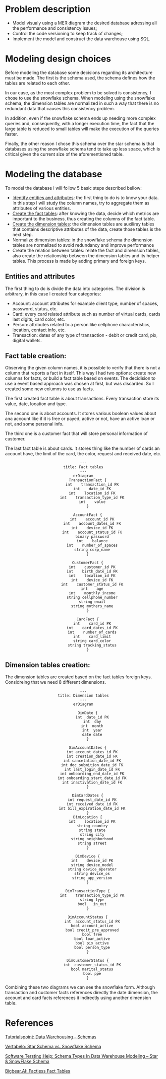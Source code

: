 # Problem description

- Model visualy using a MER diagram the desired database adressing all the performance and consistency issues;
- Control the code versioning to keep track of changes;
- Implement the model and construct the data warehouse using SQL.

# Modeling design choices

Before modeling the database some decisions regarding its architecture must be made. The first is the schema used, the schema defines how the tables are related to each other.

In our case, as the most complex problem to be solved is consistency, I chose to use the snowflake schema. When modeling using the snowflake schema, the dimension tables are normalized in such a way that there is no redundant data that causes this consistency problem.

In addition, even if the snowflake schema ends up needing more complex queries and, consequently, with a longer execution time, the fact that the large table is reduced to small tables will make the execution of the queries faster.

Finally, the other reason I chose this schema over the star schema is that databases using the snowflake schema tend to take up less space, which is critical given the current size of the aforementioned table.

# Modeling the database

To model the database I will follow 5 basic steps described bellow:

- [Identify entities and attributes](#entities-and-attributes): the first thing to do is to know your data. In this step I will study the column names, try to aggregate them as attributes of various entities.
- [Create the fact tables](#fact-table-creation): after knowing the data, decide which metrics are important to the business, thus creating the columns of the fact table.
- [Create the dimension tables](#dimension-tables-creation): the dimension tables are auxiliray tables that contains descriptive attributes of the data, create those tables is the next step.
- Normalize dimension tables: in the snowflake schema the dimension tables are normalized to avoid redundancy and improve performance
- Create the relation between tables: relate the fact and dimension tables, also create the relationship between the dimension tables and its helper tables. This process is made by adding primary and foreign keys.


## Entities and attributes
The first thing to do is divide the data into categories. The division is arbitrary, in this case I created four categories:

- Account: account attributes for example client type, number of spaces, password, status, etc.
- Card: every card related attribute such as number of virtual cards, cards last digits, card 
color, etc.
- Person: attributes related to a person like cellphone characteristics, location, contact info, etc.
- Transaction: dates of any type of transaction - debit or credit card, pix, digital wallets.


## Fact table creation:
Observing the given column names, it is possible to verify that there is not a column that reports a fact in itself. This way I had two options: create new columns for facts, or build a fact table based on events. The decidision to use a event based approach was chosen at first, but was discarded. So I created some new columns to use as facts. 

The first created fact table is about transactions. Every transaction store its value, date, location and type. 

The second one is about accounts. It stores various boolean values about ana account like if it is free or payed, active or not, have an active loan or not, and some personal info.

The third one is a customer fact that will store personal information of customer.

The last fact table is about cards. It stores thing like the number of cards an account have, the limit of the card, the color, request and received date, etc.
<div align="center">

```mermaid
---
title: Fact tables
---
erDiagram
    TransactionFact {
        int    transaction_id PK
        int    date_id FK
        int    location_id FK
        int    transaction_type_id FK
        int    value
    }

    AccountFact {
        int    account_id PK
        int    account_dates_id FK
        int    device_id FK
        int    account_status_id FK
        binary password
        int    balance
        int    number_of_spaces
        string corp_name
    }

    CustomerFact {
        int    customer_id PK
        int    birth_date_id FK
        int    location_id FK
        int    device_id FK
        int    customer_status_id FK
        int    age
        int    monthly_income
        string cellphone_number
        string email
        string mothers_name
    }

    CardFact {
        int    card_id PK
        int    card_dates_id FK
        int    number_of_cards
        int    card_limit
        string card_color
        string tracking_status
    }
```
</div>

## Dimension tables creation:
The dimension tables are created based on the fact tables foreign keys. Considreing that we need 8 different dimensions.

<div align="center">

```mermaid
---
title: Dimension tables
---
erDiagram

    DimDate {
        int  date_id PK
        int  day
        int  month
        int  year
        date date
    }

    DimAccountDates {
        int account_dates_id PK
        int creation_date_id FK
        int cancelation_date_id FK
        int doc_submition_date_id FK
        int last_login_date_id FK
        int onboarding_end_date_id FK
        int onboarding_start_date_id FK
        int inactivation_date_id FK
    }

    DimCardDates {
        int request_date_id FK
        int received_date_id FK
        int bill_expiration_date_id FK
    }
    DimLocation {
        int    location_id PK
        string country
        string state
        string city
        string neighborhood
        string street
    }

    DimDevice {
        int    device_id PK
        string device_model
        string device_operator
        string device_os
        string app_version
    }

    DimTransactionType {
        int    transaction_type_id PK
        string type
        bool   in_out
    }

    DimAccountStatus {
        int  account_status_id PK
        bool account_active
        bool credit_pre_approved
        bool free
        bool loan_active
        bool pix_active
        bool person_type
    }

    DimCustomerStatus {
        int  customer_status_id PK
        bool marital_status
        bool ppe
    }

```
</div>

Combining these two diagrams we can see the snowflake form. Although transaction and customer facts references directly the date dimension, the account and card facts references it indirectly using another dimension table.

# References

[Tutorialspoint: Data Warehousing - Schemas](https://www.tutorialspoint.com/dwh/dwh_schemas.htm)

[Vertabelo: Star Schema vs. Snowflake Schema](https://vertabelo.com/blog/data-warehouse-modeling-star-schema-vs-snowflake-schema/)

[Software Tersting Help: Schema Types In Data Warehouse Modeling – Star & SnowFlake Schema](https://www.softwaretestinghelp.com/data-warehouse-modeling-star-schema-snowflake-schema/#Which_Is_Better_Snowflake_Schema_Or_Star_Schema)

[Bigbear.AI: Factless Fact Tables](https://bigbear.ai/blog/factless-fact-tables/)

